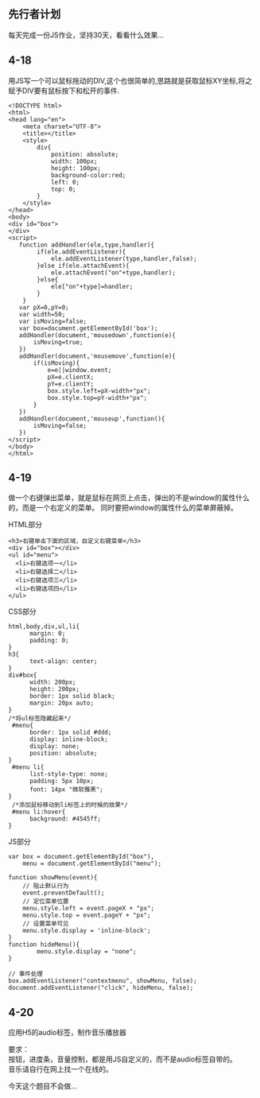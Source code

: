## 先行者计划
每天完成一份JS作业，坚持30天，看看什么效果...

4-18
---
用JS写一个可以鼠标拖动的DIV,这个也很简单的,思路就是获取鼠标XY坐标,将之赋予DIV要有鼠标按下和松开的事件.

    <!DOCTYPE html>
    <html>
    <head lang="en">
        <meta charset="UTF-8">
        <title></title>
        <style>
            div{
                position: absolute;
                width: 100px;
                height: 100px;
                background-color:red;
                left: 0;
                top: 0;
            }
        </style>
    </head>
    <body>
    <div id="box">
    </div>
    <script>
       function addHandler(ele,type,handler){
            if(ele.addEventListener){
                ele.addEventListener(type,handler,false);
            }else if(ele.attachEvent){
                ele.attachEvent("on"+type,handler);
            }else{
                ele["on"+type]=handler;
            }
        }
       var pX=0,pY=0;
       var width=50;
       var isMoving=false;
       var box=document.getElementById('box');
       addHandler(document,'mousedown',function(e){
           isMoving=true;
       })
       addHandler(document,'mousemove',function(e){
           if(isMoving){
               e=e||window.event;
               pX=e.clientX;
               pY=e.clientY;
               box.style.left=pX-width+"px";
               box.style.top=pY-width+"px";
           }
       })
       addHandler(document,'mouseup',function(){
           isMoving=false;
       })
    </script>
    </body>
    </html>

4-19
---

做一个右键弹出菜单，就是鼠标在网页上点击，弹出的不是window的属性什么的，而是一个右定义的菜单。
同时要把window的属性什么的菜单屏蔽掉。

HTML部分

    <h3>右键单击下面的区域，自定义右键菜单</h3>
    <div id="box"></div>
    <ul id="menu">
      <li>右键选项一</li>
      <li>右键选择二</li>
      <li>右键选项三</li>
      <li>右键选项四</li>
    </ul>

CSS部分

    html,body,div,ul,li{
          margin: 0;
          padding: 0;
    }
    h3{
          text-align: center;
    }
    div#box{
          width: 200px;
          height: 200px;
          border: 1px solid black;
          margin: 20px auto;
    }
    /*将ul标签隐藏起来*/
     #menu{
          border: 1px solid #ddd;
          display: inline-block;
          display: none;
          position: absolute;
    }
     #menu li{
          list-style-type: none;
          padding: 5px 10px;
          font: 14px "微软雅黑";
    }
     /*添加鼠标移动到li标签上的时候的效果*/
     #menu li:hover{
          background: #4545ff;
    }

JS部分

    var box = document.getElementById("box"),
        menu = document.getElementById("menu");
        
    function showMenu(event){
        // 阻止默认行为
        event.preventDefault();
        // 定位菜单位置
        menu.style.left = event.pageX + "px";
        menu.style.top = event.pageY + "px";
        // 设置菜单可见
        menu.style.display = 'inline-block';
    }
    function hideMenu(){
            menu.style.display = "none";
    }

    // 事件处理
    box.addEventListener("contextmenu", showMenu, false);
    document.addEventListener("click", hideMenu, false);

4-20
---
应用H5的audio标签，制作音乐播放器

要求：  
按钮，进度条，音量控制，都是用JS自定义的，而不是audio标签自带的。  
音乐请自行在网上找一个在线的。

今天这个题目不会做...